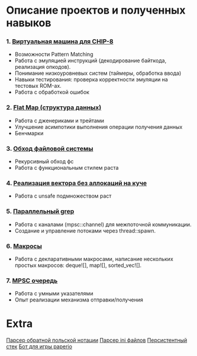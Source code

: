 # Описание проектов и полученных навыков

### 1. [Виртуальная машина для CHIP-8](chip8/src/)
- Возможности Pattern Matching
- Работа с эмуляцией инструкций (декодирование байткода, реализация опкодов).
- Понимание низкоуровневых систем (таймеры, обработка ввода)
- Навыки тестирования: проверка корректности эмуляции на тестовых ROM-ах.
- Работа с обработкой ошибок

### 2. [Flat Map (структура данных)](flatmap/src/lib.rs)
- Работа с дженериками и трейтами
- Улучшение асимпотики выполнения операции получения данных
- Бенчмарки

### 3. [Обход файловой системы](fswalk/src/lib.rs)
- Рекурсивный обход фс
- Работа с функциональным стилем раста

### 4. [Реализация вектора без аллокаций на куче](arrayvec/lib.rs)
- Работа с unsafe подмножеством раст

### 5. [Параллельный grep](pargrep/src/lib.rs)
- Работа с каналами (mpsc::channel) для межпоточной коммуникации. 
- Создание и управление потоками через thread::spawn.

### 6. [Макросы](stdmacro/src/lib.rs)
- Работа с декларативными макросами, написание нескольких простых макросов: deque![], map![], sorted_vec![].

### 7. [MPSC очередь](mpsc/src/lib.rs)
- Работа с умными указателями
- Опыт реализации механизма отправки/получения

# Extra
 [Парсер обратной польской нотации](polka/src/lib.rs)
 [Парсер ini файлов](ini/src/lib.rs)
 [Персистентный стек](pstack/src/lib.rs)
 [Бот для игры paperio](paperio/strategy/src/lib.rs)
